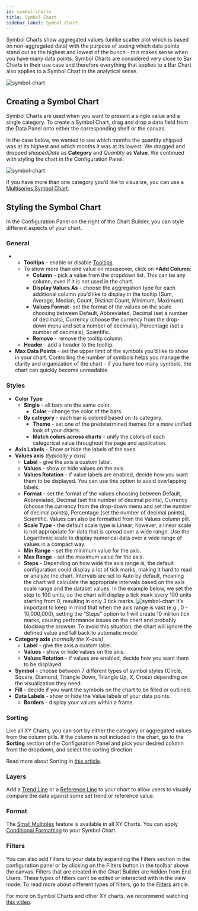 ```yaml
---
id: symbol-charts
title: Symbol Chart
sidebar_label: Symbol Chart
---
```


<div style={{textAlign: "justify"}}>
Symbol Charts show aggregated values (unlike scatter plot which is based on non-aggregated data) with the purpose of seeing which data points stand out as the highest and lowest of the bunch - this makes sense when you have many data points. Symbol Charts are considered very close to Bar Charts in their use case and therefore everything that applies to a Bar Chart also applies to a Symbol Chart in the analytical sense.
 
![symbol-chart](https://s3.amazonaws.com/cdn.qrvey.com/documentation_assets/ui-docs/dataviews/chart-types-all/Symbol/symbol.png#thumbnail)
 
 
## Creating a Symbol Chart
Symbol Charts are used when you want to present a single value and a single category.
To create a Symbol Chart, drag and drop a data field from the Data Panel onto either the corresponding shelf or the canvas.
 
In the case below, we wanted to see which months the quantity shipped was at its highest and which months it was at its lowest. We dragged and dropped *shippedDate* as **Category** and *Quantity* as **Value**. We continued with styling the chart in the Configuration Panel.
 
![symbol-chart](https://s3.amazonaws.com/cdn.qrvey.com/documentation_assets/ui-docs/dataviews/chart-types-all/Symbol/create-symbol.gif#thumbnail)
 
 
If you have more than one category you’d like to visualize, you can use a <a href="/docs/ui-docs/dataviews/chart-types/ms-symbol" target="_blank">Multiseries Symbol Chart</a>.
 
## Styling the Symbol Chart
In the Configuration Panel on the right of the Chart Builder, you can style different aspects of your chart.
 
### General
* * **Tooltips** - enable or disable <a href="/docs/ui-docs/dataviews/chart-builder/tooltips" target="_blank">Tooltips</a>.
  * To show more than one value on mouseover, click on **+Add Column**:
      * **Column** - pick a value from the dropdown list. This can be any column, even if it is not used in the chart.
      * **Display Values As** - choose the aggregation type for each additional column you’d like to display in the tooltip (Sum, Average, Median, Count, Distinct Count, Minimum, Maximum).
      * **Values Format**- set the format of the values on the scale choosing between Default, Abbreviated, Decimal (set a number of decimals), Currency (choose the currency from the drop-down menu and set a number of decimals), Percentage (set a number of decimals), Scientific.
      * **Remove** - remove the tooltip column.
  * **Header** - add a header to the tooltip.
* **Max Data Points** - set the upper limit of the symbols you’d like to show in your chart. Controlling the number of symbols helps you manage the clarity and organization of the chart - if you have too many symbols, the chart can quickly become unreadable.
 
### Styles
* **Color Type**
  * **Single** - all bars are the same color.
      * **Color** - change the color of the bars.
  * **By category** - each bar is colored based on its category.
      * **Theme** - set one of the predetermined themes for a more unified look of your charts.
      * **Match colors across charts** - unify the colors of each categorical value throughout the page and application.
* **Axis Labels** - Show or hide the labels of the axes.
* **Values axis** *(typically y axis)*
  * **Label** - give the axis a custom label.
  * **Values** - show or hide values on the axis.
  * **Values Rotation** - if value labels are enabled, decide how you want them to be displayed. You can use this option to avoid overlapping labels.
  * **Format** - set the format of the values choosing between Default, Abbreviated, Decimal (set the number of decimal points), Currency (choose the currency from the drop-down menu and set the number of decimal points), Percentage (set the number of decimal points), Scientific. Values can also be formatted from the Values column pill.
  * **Scale Type** - the default scale type is Linear; however, a linear scale is not appropriate for data that is spread over a wide range. Use the Logarithmic scale to display numerical data over a wide range of values in a compact way.
  * **Min Range** - set the minimum value for the axis.
  * **Max Range** - set the maximum value for the axis.
  * **Steps** - Depending on how wide the axis range is, the default configuration could display a lot of tick marks, making it hard to read or analyze the chart. Intervals are set to Auto by default, meaning the chart will calculate the appropriate intervals based on the axis scale range and the dataset values. In the example below, we set the step to 100 units, so the chart will display a tick mark every 100 units starting from 0, resulting in only 3 tick marks.
  ![symbol-chart](https://s3.amazonaws.com/cdn.qrvey.com/documentation_assets/ui-docs/dataviews/chart-types-all/Symbol/steps.gif#thumbnail)
  It’s important to keep in mind that when the axis range is vast (e.g., 0 - 10,000,000), setting the “Steps” option to 1 will create 10 million tick marks, causing performance issues on the chart and probably blocking the browser. To avoid this situation, the chart will ignore the defined value and fall back to automatic mode.<br/>
* **Category axis** *(normally the X-axis)* 
  * **Label** - give the axis a custom label.
  * **Values** - show or hide values on the axis.
  * **Values Rotation** - if values are enabled, decide how you want them to be displayed.
* **Symbol** - choose between 7 different types of symbol styles (Circle, Square, Diamond, Triangle Down, Triangle Up, X, Cross) depending on the visualization they need.
* **Fill** - decide if you want the symbols on the chart to be filled or outlined.
* **Data Labels** - show or hide the Value labels of your data points.
   * **Borders** - display your values within a frame.
 
### Sorting
Like all XY Charts, you can sort by either the category or aggregated values from the column pills. If the column is not included in the chart, go to the **Sorting** section of the Configuration Panel and pick your desired column from the dropdown, and select the sorting direction.
 
Read more about Sorting in <a href="/docs/ui-docs/dataviews/chart-builder/chart-configuration/sorting" target="_blank">this article</a>.
 
### Layers
Add a <a href="/docs/ui-docs/dataviews/chart-builder/chart-configuration/layers#trend-line" target="_blank">Trend Line</a> or a <a href="/docs/ui-docs/dataviews/chart-builder/chart-configuration/layers#reference-line" target="_blank">Reference Line</a> to your chart to allow users to visually compare the data against some set trend or reference value.
 
### Format
The <a href="/docs/ui-docs/dataviews/chart-builder/chart-configuration/format#small-multiples" target="_blank">Small Multiples</a> feature is available in all XY Charts.
You can apply <a href="/docs/ui-docs/dataviews/chart-builder/chart-configuration/format#conditional-formatting" target="_blank">Conditional Formatting</a> to your Symbol Chart.
 
### Filters
You can also add Filters to your data by expanding the Filters section in the configuration panel or by clicking on the Filters button in the toolbar above the canvas.
Filters that are created in the Chart Builder are hidden from End Users. These types of filters can’t be edited or interacted with in the view mode. To read more about different types of filters, go to the <a href="/docs/ui-docs/dataviews/chart-builder/chart-configuration/chart-filters" target="_blank">Filters</a> article.
 
 
For more on Symbol Charts and other XY charts, we recommend watching <a href="/docs/video-training/building-qrvey-sample/xychart" target="_blank">this video</a>.
 
</div>